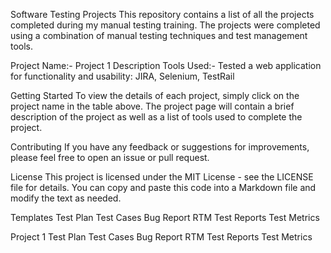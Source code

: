 Software Testing Projects
This repository contains a list of all the projects completed during my manual testing training. The projects were completed using a combination of manual testing techniques and test management tools.

Project Name:- Project 1
Description	Tools Used:- Tested a web application for functionality and usability:	JIRA, Selenium, TestRail

Getting Started
To view the details of each project, simply click on the project name in the table above. The project page will contain a brief description of the project as well as a list of tools used to complete the project.

Contributing
If you have any feedback or suggestions for improvements, please feel free to open an issue or pull request.

License
This project is licensed under the MIT License - see the LICENSE file for details. You can copy and paste this code into a Markdown file and modify the text as needed.

Templates
Test Plan
Test Cases
Bug Report
RTM
Test Reports
Test Metrics


Project 1
Test Plan
Test Cases
Bug Report
RTM
Test Reports
Test Metrics
